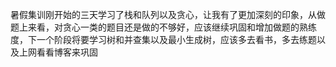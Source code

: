 暑假集训刚开始的三天学习了栈和队列以及贪心，让我有了更加深刻的印象，从做题上来看，对贪心一类的题目还是做的不够好，应该继续巩固和增加做题的熟练度，下一个阶段将要学习树和并查集以及最小生成树，应该多去看书，多去练题以及上网看看博客来巩固
